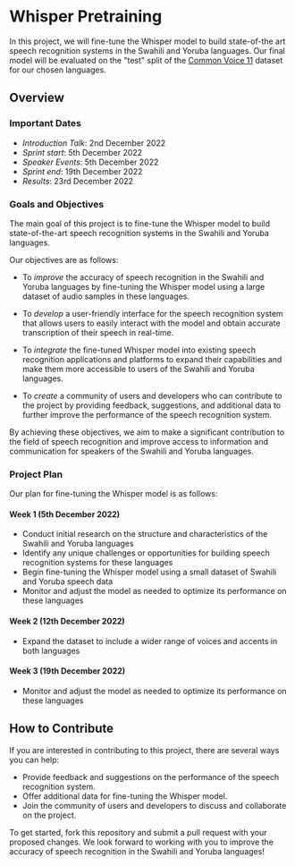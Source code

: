 # Whisper Pretraining

In this project, we will fine-tune the Whisper model to build state-of-the art speech recognition systems in the Swahili and Yoruba languages. Our final model will be evaluated on the "test" split of the [Common Voice 11](https://huggingface.co/datasets/mozilla-foundation/common_voice_11_0) dataset for our chosen languages.

## Overview
### Important Dates
- *Introduction Talk*: 2nd December 2022
- *Sprint start*: 5th December 2022
- *Speaker Events*: 5th December 2022
- *Sprint end*: 19th December 2022
- *Results*: 23rd December 2022

### Goals and Objectives
The main goal of this project is to fine-tune the Whisper model to build state-of-the-art speech recognition systems in the Swahili and Yoruba languages.

Our objectives are as follows:

- To *improve* the accuracy of speech recognition in the Swahili and Yoruba languages by fine-tuning the Whisper model using a large dataset of audio samples in these languages.

- To *develop* a user-friendly interface for the speech recognition system that allows users to easily interact with the model and obtain accurate transcription of their speech in real-time.

- To *integrate* the fine-tuned Whisper model into existing speech recognition applications and platforms to expand their capabilities and make them more accessible to users of the Swahili and Yoruba languages.

- To *create* a community of users and developers who can contribute to the project by providing feedback, suggestions, and additional data to further improve the performance of the speech recognition system.

By achieving these objectives, we aim to make a significant contribution to the field of speech recognition and improve access to information and communication for speakers of the Swahili and Yoruba languages.

### Project Plan
Our plan for fine-tuning the Whisper model is as follows:

#### Week 1 (5th December 2022)
- Conduct initial research on the structure and characteristics of the Swahili and Yoruba languages
- Identify any unique challenges or opportunities for building speech recognition systems for these languages
- Begin fine-tuning the Whisper model using a small dataset of Swahili and Yoruba speech data
- Monitor and adjust the model as needed to optimize its performance on these languages

#### Week 2 (12th December 2022)
- Expand the dataset to include a wider range of voices and accents in both languages

#### Week 3 (19th December 2022)
- Monitor and adjust the model as needed to optimize its performance on these languages

## How to Contribute
If you are interested in contributing to this project, there are several ways you can help:

- Provide feedback and suggestions on the performance of the speech recognition system.
- Offer additional data for fine-tuning the Whisper model.
- Join the community of users and developers to discuss and collaborate on the project.

To get started, fork this repository and submit a pull request with your proposed changes. We look forward to working with you to improve the accuracy of speech recognition in the Swahili and Yoruba languages!